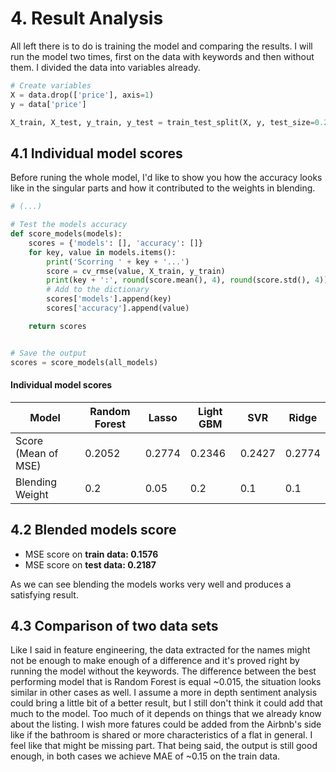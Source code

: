 # 4. Result Analysis
All left there is to do is training the model and comparing the results. I will run the model two times, first on the data with keywords and then without them.
I divided the data into variables already.
```python
# Create variables
X = data.drop(['price'], axis=1)
y = data['price']

X_train, X_test, y_train, y_test = train_test_split(X, y, test_size=0.2)
```

## 4.1 Individual model scores
Before runing the whole model, I'd like to show you how the accuracy looks like in the singular parts and how it contributed to the weights in blending.
```python
# (...)      

# Test the models accuracy     
def score_models(models):
    scores = {'models': [], 'accuracy': []}
    for key, value in models.items():
        print('Scorring ' + key + '...')
        score = cv_rmse(value, X_train, y_train)
        print(key + ':', round(score.mean(), 4), round(score.std(), 4))
        # Add to the dictionary
        scores['models'].append(key)
        scores['accuracy'].append(value)

    return scores


# Save the output
scores = score_models(all_models)
```
#### Individual model scores
| Model                | Random Forest | Lasso  | Light GBM | SVR    | Ridge |
|----------------------|---------------|--------|-----------|--------|-------|
| Score (Mean of MSE) | 0.2052        | 0.2774 | 0.2346     | 0.2427 | 0.2774|
| Blending Weight      | 0.2           | 0.05   | 0.2       | 0.1    | 0.1   |

## 4.2 Blended models score
- MSE score on **train data: 0.1576**
- MSE score on **test data: 0.2187**

As we can see blending the models works very well and produces a satisfying result.
## 4.3 Comparison of two data sets
Like I said in feature engineering, the data extracted for the names might not be enough to make enough of a difference and it's proved right by running the model without the keywords. The difference between the best performing model that is Random Forest is equal ~0.015, the situation looks similar in other cases as well. I assume a more in depth sentiment analysis could bring a little bit of a better result, but I still don't think it could add that much to the model. Too much of it depends on things that we already know about the listing. I wish more fatures could be added from the Airbnb's side like if the bathroom is shared or more characteristics of a flat in general. I feel like that might be missing part. That being said, the output is still good enough, in both cases we achieve MAE of ~0.15 on the train data.
